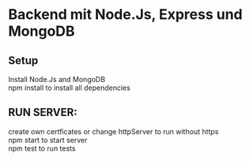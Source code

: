 # Backend mit Node.Js, Express und MongoDB

## Setup
Install Node.Js and MongoDB <br>
npm install to install all dependencies <br>
## RUN SERVER:
create own certficates or change httpServer to run without https <br> 
npm start to start server <br>
npm test to run tests <br>
